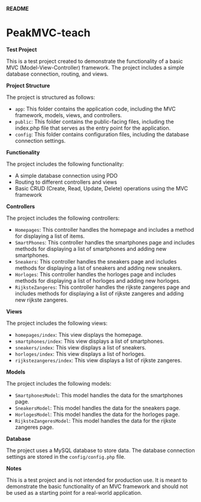 **README**

# PeakMVC-teach


**Test Project**

This is a test project created to demonstrate the functionality of a basic MVC (Model-View-Controller) framework. The project includes a simple database connection, routing, and views.

**Project Structure**

The project is structured as follows:

* `app`: This folder contains the application code, including the MVC framework, models, views, and controllers.
* `public`: This folder contains the public-facing files, including the index.php file that serves as the entry point for the application.
* `config`: This folder contains configuration files, including the database connection settings.

**Functionality**

The project includes the following functionality:

* A simple database connection using PDO
* Routing to different controllers and views
* Basic CRUD (Create, Read, Update, Delete) operations using the MVC framework

**Controllers**

The project includes the following controllers:

* `Homepages`: This controller handles the homepage and includes a method for displaying a list of items.
* `SmartPhones`: This controller handles the smartphones page and includes methods for displaying a list of smartphones and adding new smartphones.
* `Sneakers`: This controller handles the sneakers page and includes methods for displaying a list of sneakers and adding new sneakers.
* `Horloges`: This controller handles the horloges page and includes methods for displaying a list of horloges and adding new horloges.
* `RijksteZangeres`: This controller handles the rijkste zangeres page and includes methods for displaying a list of rijkste zangeres and adding new rijkste zangeres.

**Views**

The project includes the following views:

* `homepages/index`: This view displays the homepage.
* `smartphones/index`: This view displays a list of smartphones.
* `sneakers/index`: This view displays a list of sneakers.
* `horloges/index`: This view displays a list of horloges.
* `rijkstezangeres/index`: This view displays a list of rijkste zangeres.

**Models**

The project includes the following models:

* `SmartphonesModel`: This model handles the data for the smartphones page.
* `SneakersModel`: This model handles the data for the sneakers page.
* `HorlogesModel`: This model handles the data for the horloges page.
* `RijksteZangeresModel`: This model handles the data for the rijkste zangeres page.

**Database**

The project uses a MySQL database to store data. The database connection settings are stored in the `config/config.php` file.

**Notes**

This is a test project and is not intended for production use. It is meant to demonstrate the basic functionality of an MVC framework and should not be used as a starting point for a real-world application.
